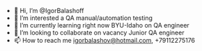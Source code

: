 - 👋 Hi, I’m @IgorBalashoff
- 👀 I’m interested a QA manual/automation testing
- 🌱 I’m currently learning right now BYU-Idaho on QA engineer
- 💞️ I’m looking to collaborate on vacancy Junior QA engineer
- 📫 How to reach me igorbalashov@hotmail.com, +79112275176

<!---
IgorBalashoff/IgorBalashoff is a ✨ special ✨ repository because its `README.md` (this file) appears on your GitHub profile.
You can click the Preview link to take a look at your changes.
--->
